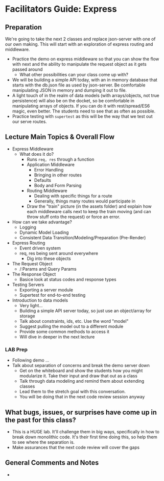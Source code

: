 # Facilitators Guide: Express

## Preparation
We're going to take the next 2 classes and replace json-server with one of our own making. This will start with an exploration of express routing and middleware.

* Practice the demo on express middleware so that you can show the flow with next and the ability to manipulate the request object as it gets passed around
  * What other possibilities can your class come up with?
* We will be building a simple API today, with an in memory database that starts with the db.json file as used by json-server. Be comfortable manipulating JSON in memory and dumping it out to file.
* A light touch of in the realm of data models (with arrays/objects, not true persistence) will also be on the docket, so be comfortable in manipulating arrays of objects. If you can do it with rest/spread/ES6 magic, even better. The students need to see that as often as possible.
* Practice testing with `supertest` as this will be the way that we test out our serve routes.

## Lecture Main Topics & Overall Flow

* Express Middleware
  * What does it do?
    * Runs `req, res` through a function
    * Application Middleware
      * Error Handling
      * Bringing in other routes
      * Defaults
      * Body and Form Parsing
    * Routing Middleware
      * Dealing with specific things for a route
      * Generally, things many routes would participate in
    * Draw the "train" picture (in the assets folder) and explain how each middleware calls next to keep the train moving (and can throw stuff onto the request) or force an error.
* How can we take advantage?
  * Logging
  * Dynamic Model Loading
  * Consistent Data Transition/Modeling/Preparation (Pre-Render)
* Express Routing
  * Event driven system
  * req, res being sent around everywhere
    * Dig into these objects
* The Request Object
  * /:Params and Query Params
* The Response Object
  * Basice look at status codes and response types
* Testing Servers
  * Exporting a server module
  * Supertest for end-to-end testing
* Introduction to data models
  * Very light...
  * Building a simple API server today, so just use an object/array for storage 
  * Talk about constraints, ids, etc. Use the word "model"
  * Suggest pulling the model out to a different module
  * Provide some common methods to access it
  * Will dive in deeper in the next lecture
  
### LAB Prep
* Following demo ...
* Talk about separation of concerns and break the demo server down
  * Get on the whiteboard and show the students how you might modularize it. Take their input and draw that out as a class
  * Talk through data modeling and remind them about extending classes 
  * Lead them to the stretch goal with this conversation.
  * You will be doing that in the next code review session anyway

## What bugs, issues, or surprises have come up in the past for this class?
* This is a HUGE lab. It'll challenge them in big ways, specifically in how to break down monolithic code. It's their first time doing this, so help them to see where the separation is.
* Make assurances that the next code review will cover the gaps

## General Comments and Notes
*

